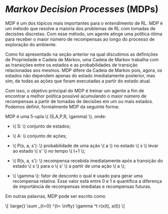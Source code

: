 # _Markov Decision Processes_ (MDPs)

MDP é um dos tópicos mais importantes para o entendimento de RL. MDP é um método que resolve
a maioria dos problemas de RL com tomadas de decisões discretas. Com esse método, um agente
atinge uma política ótima para receber o maior número de recompensas ao longo do processo de
exploração do ambiente.

Como foi apresentado na seção anterior na qual discutimos as definições de Propriedade e Cadeia
de Markov, uma Cadeia de Markov trabalha com as transições entre os estados e as probabilidades
de transição relacionadas aos mesmos. MDP difere da Cadeia de Markov pois, agora, os estados
não dependem apenas do estado imediatamente posterior, mas sim, de todas as ações que foram
executadas a partir do estado atual.

Com isso, o objetivo principal do MDP é treinar um agente a fim de encontrar a melhor política
possível acumulando o maior número de recompensas a partir de tomadas de decisões em um ou
mais estados. Podemos definir, formalmente MDP da seguinte forma:

MDP é uma 5-upla \\( (S,A,P,R, \gamma) \\), onde:

- \\( S: \\) conjunto de estados;

- \\( A: \\) conjunto de ações;

- \\( P(s, a, s'): \\) probabilidade de uma ação \\( a \\) no estado \\( s \\) levar ao estado
\\( s' \\) no tempo \\( t+1 \\);

- \\( R(s, a, s'): \\) recompensa recebida imediatamente após a transição do estado \\( s \\) para o
\\( s' \\) a partir de uma ação \\( a \\);

- \\( \gamma \\): fator de desconto o qual é usado para gerar uma recompensa relativa. Esse valor está entre
0 e 1 e quantifica a diferença de importância de recompensas imediatas e recompensas futuras.

Em outras palavras, MDP pode ser escrito como

\\[
  \large{} \sum _{t=0} ^{t= \infty} \gamma ^t r(x(t), a(t))
\\]
